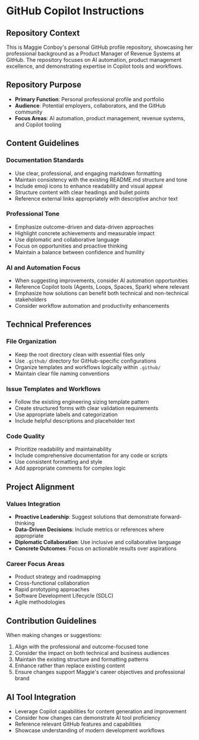 # GitHub Copilot Instructions

## Repository Context
This is Maggie Conboy's personal GitHub profile repository, showcasing her professional background as a Product Manager of Revenue Systems at GitHub. The repository focuses on AI automation, product management excellence, and demonstrating expertise in Copilot tools and workflows.

## Repository Purpose
- **Primary Function**: Personal professional profile and portfolio
- **Audience**: Potential employers, collaborators, and the GitHub community
- **Focus Areas**: AI automation, product management, revenue systems, and Copilot tooling

## Content Guidelines

### Documentation Standards
- Use clear, professional, and engaging markdown formatting
- Maintain consistency with the existing README.md structure and tone
- Include emoji icons to enhance readability and visual appeal
- Structure content with clear headings and bullet points
- Reference external links appropriately with descriptive anchor text

### Professional Tone
- Emphasize outcome-driven and data-driven approaches
- Highlight concrete achievements and measurable impact
- Use diplomatic and collaborative language
- Focus on opportunities and proactive thinking
- Maintain a balance between confidence and humility

### AI and Automation Focus
- When suggesting improvements, consider AI automation opportunities
- Reference Copilot tools (Agents, Loops, Spaces, Spark) where relevant
- Emphasize how solutions can benefit both technical and non-technical stakeholders
- Consider workflow automation and productivity enhancements

## Technical Preferences

### File Organization
- Keep the root directory clean with essential files only
- Use `.github/` directory for GitHub-specific configurations
- Organize templates and workflows logically within `.github/`
- Maintain clear file naming conventions

### Issue Templates and Workflows
- Follow the existing engineering sizing template pattern
- Create structured forms with clear validation requirements
- Use appropriate labels and categorization
- Include helpful descriptions and placeholder text

### Code Quality
- Prioritize readability and maintainability
- Include comprehensive documentation for any code or scripts
- Use consistent formatting and style
- Add appropriate comments for complex logic

## Project Alignment

### Values Integration
- **Proactive Leadership**: Suggest solutions that demonstrate forward-thinking
- **Data-Driven Decisions**: Include metrics or references where appropriate
- **Diplomatic Collaboration**: Use inclusive and collaborative language
- **Concrete Outcomes**: Focus on actionable results over aspirations

### Career Focus Areas
- Product strategy and roadmapping
- Cross-functional collaboration
- Rapid prototyping approaches  
- Software Development Lifecycle (SDLC)
- Agile methodologies

## Contribution Guidelines
When making changes or suggestions:
1. Align with the professional and outcome-focused tone
2. Consider the impact on both technical and business audiences
3. Maintain the existing structure and formatting patterns
4. Enhance rather than replace existing content
5. Ensure changes support Maggie's career objectives and professional brand

## AI Tool Integration
- Leverage Copilot capabilities for content generation and improvement
- Consider how changes can demonstrate AI tool proficiency
- Reference relevant GitHub features and capabilities
- Showcase understanding of modern development workflows